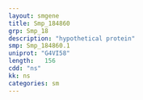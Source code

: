 ```yaml
---
layout: smgene
title: Smp_184860
grp: Smp_18
description: "hypothetical protein"
smp: Smp_184860.1
uniprot: "G4VI58"
length:   156
cdd: "ns"
kk: ns
categories: sm
---
```

